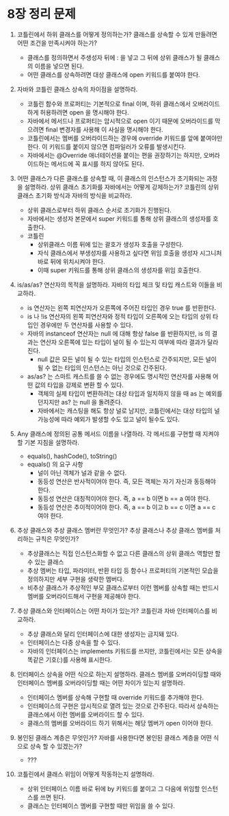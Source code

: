 # 8장 정리 문제

1. 코틀린에서 하위 클래스를 어떻게 정의하는가? 클래스를 상속할 수 있게 만들려면 어떤 조건을 만족시켜야 하는가?

    - 클래스를 정의하면서 주생성자 뒤에 : 을 넣고 그 뒤에 상위 클래스가 될 클래스의 이름을 넣으면 된다.
    - 어떤 클래스를 상속하려면 대상 클래스에 open 키워드를 붙여야 한다.

2. 자바와 코틀린 클래스 상속의 차이점을 설명하라.

    - 코틀린 함수와 프로퍼티는 기본적으로 final 이며, 하위 클래스에서 오버라이드하게 허용하려면 open 을 명시해야 한다.
    - 자바에서 메서드나 프로퍼티는 암시적으로 open 이기 때문에 오버라이드를 막으려면 final 변경자를 사용해 이 사실을 명시해야 한다.
    - 코틀린에서는 멤버를 오버라이드하는 경우에 override 키워드를 앞에 붙여야만 한다. 이 키워드를 붙이지 않으면 컴파일러가 오류를 발생시킨다.
    - 자바에서는 @Override 애너테이션을 붙이는 편을 권장하기는 하지만, 오버라이드하는 메서드에 꼭 표시를 하지 않아도 된다.

3. 어떤 클래스가 다른 클래스를 상속할 때, 이 클래스의 인스턴스가 초기화되는 과정을 설명하라.
상위 클래스 초기화를 자바에서는 어떻게 강제하는가? 코틀린의 상위 클래스 초기화 방식과 자바의 방식을 비교하라.

   - 상위 클래스로부터 하위 클래스 순서로 초기화가 진행된다.
   - 자바에서는 생성자 본문에서 super 키워드를 통해 상위 클래스의 생성자를 호출한다. 
   - 코틀린
     - 상위클래스 이름 뒤에 있는 괄호가 생성자 호출을 구성한다.
     - 자식 클래스에서 부생성자를 사용하고 싶다면 위임 호출을 생성자 시그니처 바로 뒤에 위치시켜야 한다. 
     - 이때 super 키워드를 통해 상위 클래스의 생성자를 위임 호출한다.

4. is/as/as? 연산자의 목적을 설명하라. 자바의 타입 체크 및 타입 캐스트와 이들을 비교하라.

   - is 연산자는 왼쪽 피연산자가 오른쪽에 주어진 타입인 경우 true 를 반환한다.
   - is 나 !is 연산자의 왼쪽 피연산자와 정적 타입이 오른쪽에 오는 타입의 상위 타입인 경우에만 두 연산자를 사용할 수 있다.
   - 자바의 instanceof 연산자는 null 에 대해 항상 false 를 반환하지만, is 의 결과는 연산자 오른쪽에 있는 타입이 널이 될 수 있는지 여부에 따라 결과가 달라진다.
     - null 값은 모든 널이 될 수 있는 타입의 인스턴스로 간주되지만, 모든 널이 될 수 없는 타입의 인스턴스는 아닌 것으로 간주된다.
   - as/as? 는 스마트 캐스트를 쓸 수 없는 경우에도 명시적인 연산자를 사용해 어떤 값의 타입을 강제로 변환 할 수 있다.
     - 객체의 실제 타입이 변환하려는 대상 타입과 일치하지 않을 때 as 는 예외를 던지지만 as? 는 null 을 돌려준다.
     - 자바에서는 캐스팅을 해도 항상 널로 남지만, 코틀린에서는 대상 타입의 널 가능성에 따라 예외가 발생할 수도 있고 널이 될수도 있다.

5. Any 클래스에 정의된 공통 메서드 이름을 나열하라. 각 메서드를 구현할 때 지켜야 할 기본 지침을 설명하라.

    - equals(), hashCode(), toString()
    - equals() 의 요구 사항
      - 널이 아닌 객체가 널과 같을 수 없다.
      - 동등성 연산은 반사적이어야 한다. 즉, 모든 객체는 자기 자신과 동등해야 한다.
      - 동등성 연산은 대칭적이어야 한다. 즉, a == b 이면 b == a 여야 한다.
      - 동등성 연산은 추이적이어야 한다. 즉, a == b 이고 b == c 이면 a == c 여야 한다.

6. 추상 클래스와 추상 클래스 멤버란 무엇인가? 추상 클래스나 추상 클래스 멤버를 처리하는 규칙은 무엇인가?

    - 추상클래스는 직접 인스턴스화할 수 없고 다른 클래스의 상위 클래스 역할만 할 수 있는 클래스
    - 추상 멤버는 타입, 파라미터, 반환 타입 등 함수나 프로퍼티의 기본적인 모습을 정의하지만 세부 구현을 생략한 멤버다.
    - 비추상 클래스가 추상적인 부모 클래스로부터 이런 멤버를 상속할 때는 반드시 멤버를 오버라이드해서 구현을 제공해야 한다.

7. 추상 클래스와 인터페이스는 어떤 차이가 있는가? 코틀린과 자바 인터페이스를 비교하라.

    - 추상 클래스와 달리 인터페이스에 대한 생성자는 금지돼 있다.
    - 인터페이스는 다중 상속을 할 수 있다. 
    - 자바의 인터페이스는 implements 키워드를 쓰지만, 코틀린에서는 모든 상속을 똑같은 기호(:)를 사용해 표시한다.

8. 인터페이스 상속을 어떤 식으로 하는지 설명하라. 클래스 멤버를 오버라이딩할 때와 인터페이스 멤버를 오버라이딩할 때는 어떤 차이가 있는지 설명하라.

    - 인터페이스 멤버를 상속해 구현할 때 override 키워드를 추가해야 한다.
    - 인터페이스의 구현은 암시적으로 열려 있는 것으로 간주된다. 따라서 상속하는 클래스에서 이런 멤버를 오버라이드 할 수 있다. 
    - 클래스의 멤버를 오버라이드 하기 위해서는 해당 멤버가 open 이어야 한다.

9. 봉인된 클래스 계층은 무엇인가? 자바를 사용한다면 봉인된 클래스 계층을 어떤 식으로 상속 할 수 있겠는가?

    - ???

10. 코틀린에서 클래스 위임이 어떻게 작동하는지 설명하라.

    - 상위 인터페이스 이름 바로 뒤에 by 키워드를 붙이고 그 다음에 위임할 인스턴스를 쓰면 된다.
    - 클래스는 인터페이스 멤버를 구현할 때만 위임을 쓸 수 있다.